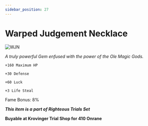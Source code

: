 ```yaml
---
sidebar_position: 27
---
```


# Warped Judgement Necklace

![WJN](https://vwiki.valorserver.com/api/item/picture/warped%20judgement%20necklace)

<i>A truly powerful Gem enfused with the power of the Ole Magic Gods.</i>

    +160 Maximum HP
    
    +30 Defense
    
    +60 Luck
    
    +3 Life Steal
    
Fame Bonus: 8%

***This item is a part of Righteous Trials Set***

**Buyable at Krovinger Trial Shop for 410 Onrane**

